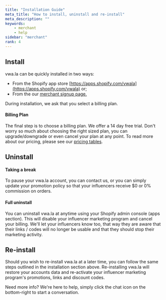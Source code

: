 ```yaml
---
title: "Installation Guide"
meta_title: "How to install, uninstall and re-install"
meta_description: ""
keywords:
    - merchant
    - help
sidebar: "merchant"
rank: 4
---
```


## Install

vwa.la can be quickly installed in two ways:

-  From the Shopify app store [https://apps.shopify.com/vwala](https://apps.shopify.com/vwala) or;
-  From the our [merchant signup page.](https://www.vwa.la/#/s/create)

During installation, we ask that you select a billing plan.

#### Billing Plan

The final step is to choose a billing plan. We offer a 14 day free trial. Don't worry so much about choosing the right sized plan, you can upgrade/downgrade or even cancel your plan at any point. To read more about our pricing, please see our [pricing tables](https://www.vwa.la/#/pricing).

## Uninstall

#### Taking a break 
To pause your vwa.la account, you can contact us, or you can simply update your promotion policy so that your influencers receive $0 or 0% commission on orders.

#### Full uninstall
You can uninstall vwa.la at anytime using your Shopify admin console (apps section). This will disable your influencer marketing program and cancel your billing. We'll let your influencers know too, that way they are aware that their links / codes will no longer be usable and that they should stop their marketing activity. 

## Re-install

Should you wish to re-install vwa.la at a later time, you can follow the same steps outlined in the installation section above. Re-installing vwa.la will restore your accounts data and re-activate your influencer marketing program's promotions, links and discount codes.

Need more info? We're here to help, simply click the chat icon on the bottom-right to start a conversation.